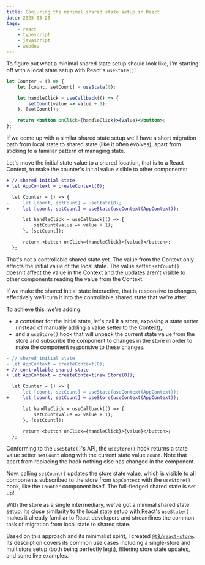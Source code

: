 ```yaml
---
title: Conjuring the minimal shared state setup in React
date: 2025-05-25
tags:
    - react
    - typescript
    - javascript
    - webdev
---
```


To figure out what a minimal shared state setup should look like, I'm starting off with a local state setup with React's `useState()`:

```jsx
let Counter = () => {
    let [count, setCount] = useState(0);

    let handleClick = useCallback(() => {
        setCount(value => value + 1);
    }, [setCount]);

    return <button onClick={handleClick}>{value}</button>;
};
```

If we come up with a similar shared state setup we'll have a short migration path from local state to shared state (like it often evolves), apart from sticking to a familiar pattern of managing state.

Let's move the initial state value to a shared location, that is to a React Context, to make the counter's initial value visible to other components:

```diff
+ // shared initial state
+ let AppContext = createContext(0);

  let Counter = () => {
-     let [count, setCount] = useState(0);
+     let [count, setCount] = useState(useContext(AppContext));

      let handleClick = useCallback(() => {
          setCount(value => value + 1);
      }, [setCount]);

      return <button onClick={handleClick}>{value}</button>;
  };
```

That's not a controllable shared state yet. The value from the Context only affects the initial value of the local state. The value setter `setCount()` doesn't affect the value in the Context and the updates aren't visible to other components reading the value from the Context.

If we make the shared initial state interactive, that is responsive to changes, effectively we'll turn it into the controllable shared state that we're after.

To achieve this, we're adding:
- a container for the initial state, let's call it a store, exposing a state setter (instead of manually adding a value setter to the Context),
- and a `useStore()` hook that will unpack the current state value from the store and subscribe the component to changes in the store in order to make the component responsive to these changes.

```diff
- // shared initial state
- let AppContext = createContext(0);
+ // controllable shared state
+ let AppContext = createContext(new Store(0));

  let Counter = () => {
-     let [count, setCount] = useState(useContext(AppContext));
+     let [count, setCount] = useStore(useContext(AppContext));

      let handleClick = useCallback(() => {
          setCount(value => value + 1);
      }, [setCount]);

      return <button onClick={handleClick}>{value}</button>;
  };
```

Conforming to the `useState()`'s API, the `useStore()` hook returns a state value setter `setCount` along with the current state value `count`. Note that apart from replacing the hook nothing else has changed in the component.

Now, calling `setCount()` updates the store state value, which is visible to all components subscribed to the store from `AppContext` with the `useStore()` hook, like the `Counter` component itself. The full-fledged shared state is set up!

With the store as a single intermediary, we've got a minimal shared state setup. Its close similarity to the local state setup with React's `useState()` makes it already familiar to React developers and streamlines the common task of migration from local state to shared state.

Based on this approach and its minimalist spirit, I created [`@t8/react-store`](https://t8.js.org/react-store). Its description covers its common use cases including a single-store and multistore setup (both being perfectly legit), filtering store state updates, and some live examples.
